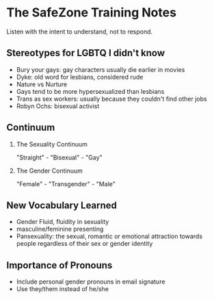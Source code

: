 # The SafeZone Training Notes

Listen with the intent to understand, not to respond. 

## Stereotypes for LGBTQ I didn't know

- Bury your gays: gay characters usually die earlier in movies
- Dyke: old word for lesbians, considered rude
- Nature vs Nurture
- Gays tend to be more hypersexualized than lesbians
- Trans as sex workers: usually because they couldn't find other jobs
- Robyn Ochs: bisexual activist

## Continuum 

1. The Sexuality Continuum

   "Straight" - "Bisexual" - "Gay"

2. The Gender Continuum

   "Female" - "Transgender" - "Male"

## New Vocabulary Learned

- Gender Fluid, fluidity in sexuality
- masculine/feminine presenting
- Pansexuality: the sexual, romantic or emotional attraction towards people regardless of their sex or gender identity

## Importance of Pronouns

- Include personal gender pronouns in email signature
- Use they/them instead of he/she

